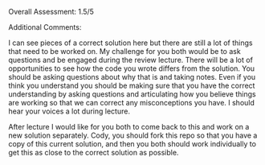 Overall Assessment: 1.5/5

Additional Comments:

I can see pieces of a correct solution here but there are still a lot of things that need to be worked on. My challenge for you both would be to ask questions and be engaged during the review lecture. There will be a lot of opportunities to see how the code you wrote differs from the solution. You should be asking questions about why that is and taking notes. Even if you think you understand you should be making sure that you have the correct understanding by asking questions and articulating how you believe things are working so that we can correct any misconceptions you have. I should hear your voices a lot during lecture.

After lecture I would like for you both to come back to this and work on a new solution separately. Cody, you should fork this repo so that you have a copy of this current solution, and then you both should work individually to get this as close to the correct solution as possible.